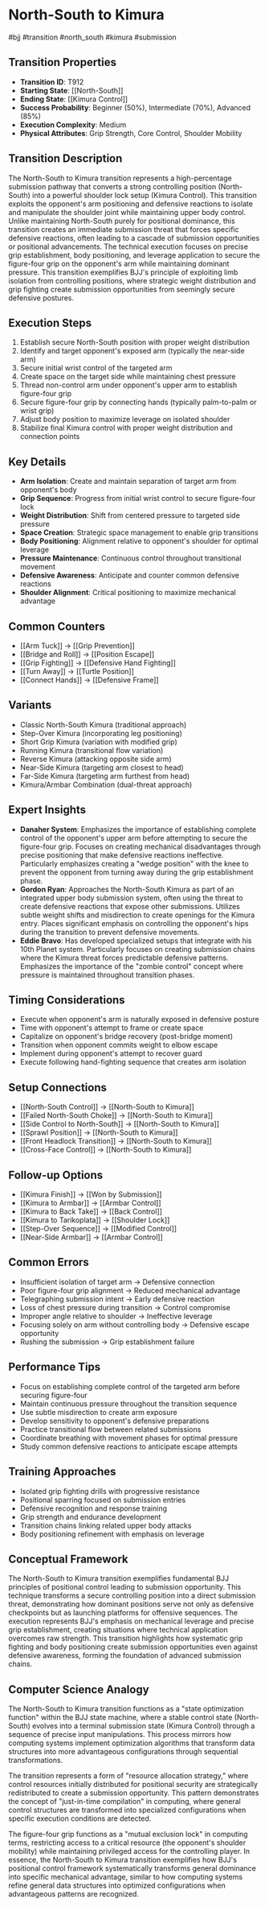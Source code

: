 # North-South to Kimura
#bjj #transition #north_south #kimura #submission

## Transition Properties
- **Transition ID**: T912
- **Starting State**: [[North-South]]
- **Ending State**: [[Kimura Control]]
- **Success Probability**: Beginner (50%), Intermediate (70%), Advanced (85%)
- **Execution Complexity**: Medium
- **Physical Attributes**: Grip Strength, Core Control, Shoulder Mobility

## Transition Description
The North-South to Kimura transition represents a high-percentage submission pathway that converts a strong controlling position (North-South) into a powerful shoulder lock setup (Kimura Control). This transition exploits the opponent's arm positioning and defensive reactions to isolate and manipulate the shoulder joint while maintaining upper body control. Unlike maintaining North-South purely for positional dominance, this transition creates an immediate submission threat that forces specific defensive reactions, often leading to a cascade of submission opportunities or positional advancements. The technical execution focuses on precise grip establishment, body positioning, and leverage application to secure the figure-four grip on the opponent's arm while maintaining dominant pressure. This transition exemplifies BJJ's principle of exploiting limb isolation from controlling positions, where strategic weight distribution and grip fighting create submission opportunities from seemingly secure defensive postures.

## Execution Steps
1. Establish secure North-South position with proper weight distribution
2. Identify and target opponent's exposed arm (typically the near-side arm)
3. Secure initial wrist control of the targeted arm
4. Create space on the target side while maintaining chest pressure
5. Thread non-control arm under opponent's upper arm to establish figure-four grip
6. Secure figure-four grip by connecting hands (typically palm-to-palm or wrist grip)
7. Adjust body position to maximize leverage on isolated shoulder
8. Stabilize final Kimura control with proper weight distribution and connection points

## Key Details
- **Arm Isolation**: Create and maintain separation of target arm from opponent's body
- **Grip Sequence**: Progress from initial wrist control to secure figure-four lock
- **Weight Distribution**: Shift from centered pressure to targeted side pressure
- **Space Creation**: Strategic space management to enable grip transitions
- **Body Positioning**: Alignment relative to opponent's shoulder for optimal leverage
- **Pressure Maintenance**: Continuous control throughout transitional movement
- **Defensive Awareness**: Anticipate and counter common defensive reactions
- **Shoulder Alignment**: Critical positioning to maximize mechanical advantage

## Common Counters
- [[Arm Tuck]] → [[Grip Prevention]]
- [[Bridge and Roll]] → [[Position Escape]]
- [[Grip Fighting]] → [[Defensive Hand Fighting]]
- [[Turn Away]] → [[Turtle Position]]
- [[Connect Hands]] → [[Defensive Frame]]

## Variants
- Classic North-South Kimura (traditional approach)
- Step-Over Kimura (incorporating leg positioning)
- Short Grip Kimura (variation with modified grip)
- Running Kimura (transitional flow variation)
- Reverse Kimura (attacking opposite side arm)
- Near-Side Kimura (targeting arm closest to head)
- Far-Side Kimura (targeting arm furthest from head)
- Kimura/Armbar Combination (dual-threat approach)

## Expert Insights
- **Danaher System**: Emphasizes the importance of establishing complete control of the opponent's upper arm before attempting to secure the figure-four grip. Focuses on creating mechanical disadvantages through precise positioning that make defensive reactions ineffective. Particularly emphasizes creating a "wedge position" with the knee to prevent the opponent from turning away during the grip establishment phase.
- **Gordon Ryan**: Approaches the North-South Kimura as part of an integrated upper body submission system, often using the threat to create defensive reactions that expose other submissions. Utilizes subtle weight shifts and misdirection to create openings for the Kimura entry. Places significant emphasis on controlling the opponent's hips during the transition to prevent defensive movements.
- **Eddie Bravo**: Has developed specialized setups that integrate with his 10th Planet system. Particularly focuses on creating submission chains where the Kimura threat forces predictable defensive patterns. Emphasizes the importance of the "zombie control" concept where pressure is maintained throughout transition phases.

## Timing Considerations
- Execute when opponent's arm is naturally exposed in defensive posture
- Time with opponent's attempt to frame or create space
- Capitalize on opponent's bridge recovery (post-bridge moment)
- Transition when opponent commits weight to elbow escape
- Implement during opponent's attempt to recover guard
- Execute following hand-fighting sequence that creates arm isolation

## Setup Connections
- [[North-South Control]] → [[North-South to Kimura]]
- [[Failed North-South Choke]] → [[North-South to Kimura]]
- [[Side Control to North-South]] → [[North-South to Kimura]]
- [[Sprawl Position]] → [[North-South to Kimura]]
- [[Front Headlock Transition]] → [[North-South to Kimura]]
- [[Cross-Face Control]] → [[North-South to Kimura]]

## Follow-up Options
- [[Kimura Finish]] → [[Won by Submission]]
- [[Kimura to Armbar]] → [[Armbar Control]]
- [[Kimura to Back Take]] → [[Back Control]]
- [[Kimura to Tarikoplata]] → [[Shoulder Lock]]
- [[Step-Over Sequence]] → [[Modified Control]]
- [[Near-Side Armbar]] → [[Armbar Control]]

## Common Errors
- Insufficient isolation of target arm → Defensive connection
- Poor figure-four grip alignment → Reduced mechanical advantage
- Telegraphing submission intent → Early defensive reaction
- Loss of chest pressure during transition → Control compromise
- Improper angle relative to shoulder → Ineffective leverage
- Focusing solely on arm without controlling body → Defensive escape opportunity
- Rushing the submission → Grip establishment failure

## Performance Tips
- Focus on establishing complete control of the targeted arm before securing figure-four
- Maintain continuous pressure throughout the transition sequence
- Use subtle misdirection to create arm exposure
- Develop sensitivity to opponent's defensive preparations
- Practice transitional flow between related submissions
- Coordinate breathing with movement phases for optimal pressure
- Study common defensive reactions to anticipate escape attempts

## Training Approaches
- Isolated grip fighting drills with progressive resistance
- Positional sparring focused on submission entries
- Defensive recognition and response training
- Grip strength and endurance development
- Transition chains linking related upper body attacks
- Body positioning refinement with emphasis on leverage

## Conceptual Framework
The North-South to Kimura transition exemplifies fundamental BJJ principles of positional control leading to submission opportunity. This technique transforms a secure controlling position into a direct submission threat, demonstrating how dominant positions serve not only as defensive checkpoints but as launching platforms for offensive sequences. The execution represents BJJ's emphasis on mechanical leverage and precise grip establishment, creating situations where technical application overcomes raw strength. This transition highlights how systematic grip fighting and body positioning create submission opportunities even against defensive awareness, forming the foundation of advanced submission chains.

## Computer Science Analogy
The North-South to Kimura transition functions as a "state optimization function" within the BJJ state machine, where a stable control state (North-South) evolves into a terminal submission state (Kimura Control) through a sequence of precise input manipulations. This process mirrors how computing systems implement optimization algorithms that transform data structures into more advantageous configurations through sequential transformations.

The transition represents a form of "resource allocation strategy," where control resources initially distributed for positional security are strategically redistributed to create a submission opportunity. This pattern demonstrates the concept of "just-in-time compilation" in computing, where general control structures are transformed into specialized configurations when specific execution conditions are detected.

The figure-four grip functions as a "mutual exclusion lock" in computing terms, restricting access to a critical resource (the opponent's shoulder mobility) while maintaining privileged access for the controlling player. In essence, the North-South to Kimura transition exemplifies how BJJ's positional control framework systematically transforms general dominance into specific mechanical advantage, similar to how computing systems refine general data structures into optimized configurations when advantageous patterns are recognized.
